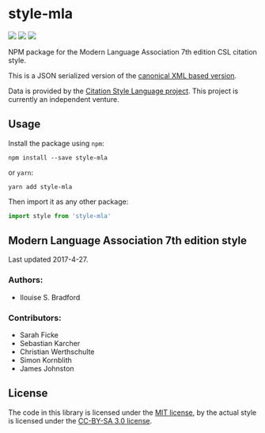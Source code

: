 # style-mla

[![](https://flat.badgen.net/npm/v/style-mla)](https://npmjs.org/package/style-mla)
[![](https://flat.badgen.net/badge/license/MIT/blue)][mit]
[![](https://flat.badgen.net/badge/license/CC-BY-SA/blue)][cc-by-sa-3.0]

NPM package for the Modern Language Association 7th edition CSL citation style.

This is a JSON serialized version of the [canonical XML based version](http://www.zotero.org/styles/modern-language-association-7th-edition).

Data is provided by the [Citation Style Language project](https://citationstyles.org).
This project is currently an independent venture.

## Usage
Install the package using `npm`:

```shell
npm install --save style-mla
```

or `yarn`:

```shell
yarn add style-mla
```

Then import it as any other package:

```js
import style from 'style-mla'
```

## Modern Language Association 7th edition style
Last updated 2017-4-27.

### Authors: 
- Ilouise S. Bradford

### Contributors: 
- Sarah Ficke
- Sebastian Karcher
- Christian Werthschulte
- Simon Kornblith
- James Johnston

## License
The code in this library is licensed under the [MIT license][mit], by the actual style is licensed under the [CC-BY-SA 3.0 license][cc-by-sa-3.0].

[mit]: https://opensource.org/licenses/MIT
[cc-by-sa-3.0]: https://creativecommons.org/licenses/by-sa/3.0/
